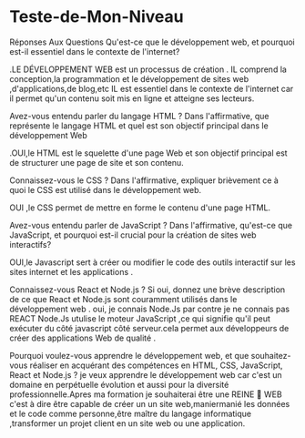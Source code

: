 # Teste-de-Mon-Niveau
Réponses Aux Questions
Qu'est-ce que le développement web, et pourquoi est-il essentiel dans le contexte de l'internet?

.LE DÉVELOPPEMENT WEB est un processus de création . IL comprend la conception,la programmation et le développement de sites web ,d'applications,de blog,etc                                                                     IL est essentiel dans le contexte de l'internet car il permet qu'un contenu soit mis en ligne et atteigne ses lecteurs.

Avez-vous entendu parler du langage HTML ? Dans l'affirmative, que représente le langage HTML et quel est son objectif principal dans le développement Web

.OUI,le HTML est le squelette d'une page Web et son objectif principal est de structurer une page de site et son contenu.

Connaissez-vous le CSS ? Dans l'affirmative, expliquer brièvement ce à quoi le CSS est utilisé dans le développement web. 

OUI ,le CSS permet de mettre en forme le contenu d'une page HTML.

Avez-vous entendu parler de JavaScript ? Dans l'affirmative, qu'est-ce que JavaScript, et pourquoi est-il crucial pour la création de sites web interactifs?

OUI,le Javascript sert à créer ou modifier  le code des outils interactif sur les sites internet et les applications .

Connaissez-vous React et Node.js ? Si oui, donnez une brève description de ce que React et Node.js sont couramment utilisés dans le développement web
. oui, je connais Node.Js par contre je ne connais pas  REACT      Node.Js utulise le moteur JavaScript ,ce qui signifie qu'il peut exécuter du côté javascript côté serveur.cela permet aux développeurs de créer des applications Web de qualité .


Pourquoi voulez-vous apprendre le développement web, et que souhaitez-vous réaliser en acquérant des compétences en HTML, CSS, JavaScript, React et Node.js ?
je veux apprendre le développement web car c'est un domaine en perpétuelle évolution et aussi pour la diversité professionnelle.Apres ma formation je souhaiterai être une REINE 👑 WEB c'est à dire être capable de créer un un site web,maniermanié les données et le code comme personne,être maître du langage informatique ,transformer un projet client en un site web ou une application.
